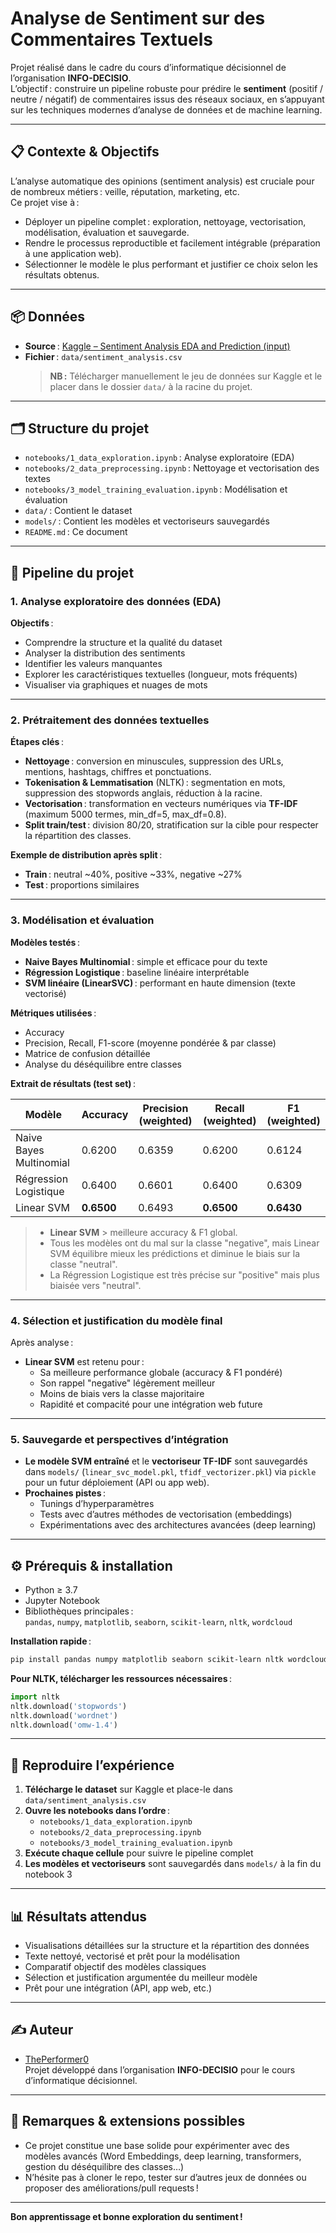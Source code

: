 # Analyse de Sentiment sur des Commentaires Textuels

Projet réalisé dans le cadre du cours d’informatique décisionnel de l’organisation **INFO-DECISIO**.  
L’objectif : construire un pipeline robuste pour prédire le **sentiment** (positif / neutre / négatif) de commentaires issus des réseaux sociaux, en s’appuyant sur les techniques modernes d’analyse de données et de machine learning.

---

## 📋 Contexte & Objectifs

L’analyse automatique des opinions (sentiment analysis) est cruciale pour de nombreux métiers : veille, réputation, marketing, etc.  
Ce projet vise à :

- Déployer un pipeline complet : exploration, nettoyage, vectorisation, modélisation, évaluation et sauvegarde.
- Rendre le processus reproductible et facilement intégrable (préparation à une application web).
- Sélectionner le modèle le plus performant et justifier ce choix selon les résultats obtenus.

---

## 📦 Données

- **Source** : [Kaggle – Sentiment Analysis EDA and Prediction (input)](https://www.kaggle.com/code/alokkumar2507/sentiment-analysis-eda-and-prediction/input)
- **Fichier** : `data/sentiment_analysis.csv`
  > **NB :** Télécharger manuellement le jeu de données sur Kaggle et le placer dans le dossier `data/` à la racine du projet.

---

## 🗂️ Structure du projet

- `notebooks/1_data_exploration.ipynb` : Analyse exploratoire (EDA)
- `notebooks/2_data_preprocessing.ipynb` : Nettoyage et vectorisation des textes
- `notebooks/3_model_training_evaluation.ipynb` : Modélisation et évaluation
- `data/` : Contient le dataset
- `models/` : Contient les modèles et vectoriseurs sauvegardés
- `README.md` : Ce document

---

## 🚦 Pipeline du projet

### 1. Analyse exploratoire des données (EDA)

**Objectifs** :
- Comprendre la structure et la qualité du dataset
- Analyser la distribution des sentiments
- Identifier les valeurs manquantes
- Explorer les caractéristiques textuelles (longueur, mots fréquents)
- Visualiser via graphiques et nuages de mots

---

### 2. Prétraitement des données textuelles

**Étapes clés** :
- **Nettoyage** : conversion en minuscules, suppression des URLs, mentions, hashtags, chiffres et ponctuations.
- **Tokenisation & Lemmatisation** (NLTK) : segmentation en mots, suppression des stopwords anglais, réduction à la racine.
- **Vectorisation** : transformation en vecteurs numériques via **TF-IDF** (maximum 5000 termes, min_df=5, max_df=0.8).
- **Split train/test** : division 80/20, stratification sur la cible pour respecter la répartition des classes.

**Exemple de distribution après split** :
- **Train** : neutral ~40%, positive ~33%, negative ~27%
- **Test** : proportions similaires

---

### 3. Modélisation et évaluation

**Modèles testés** :
- **Naive Bayes Multinomial** : simple et efficace pour du texte
- **Régression Logistique** : baseline linéaire interprétable
- **SVM linéaire (LinearSVC)** : performant en haute dimension (texte vectorisé)

**Métriques utilisées** :
- Accuracy
- Precision, Recall, F1-score (moyenne pondérée & par classe)
- Matrice de confusion détaillée
- Analyse du déséquilibre entre classes

**Extrait de résultats (test set)** :

| Modèle                  | Accuracy | Precision (weighted) | Recall (weighted) | F1 (weighted) |
|-------------------------|----------|----------------------|-------------------|---------------|
| Naive Bayes Multinomial | 0.6200   | 0.6359               | 0.6200            | 0.6124        |
| Régression Logistique   | 0.6400   | 0.6601               | 0.6400            | 0.6309        |
| Linear SVM              | **0.6500**   | 0.6493               | **0.6500**            | **0.6430**        |

> - **Linear SVM** > meilleure accuracy & F1 global.
> - Tous les modèles ont du mal sur la classe "negative", mais Linear SVM équilibre mieux les prédictions et diminue le biais sur la classe "neutral".
> - La Régression Logistique est très précise sur "positive" mais plus biaisée vers "neutral".

---

### 4. Sélection et justification du modèle final

Après analyse :

- **Linear SVM** est retenu pour :
  - Sa meilleure performance globale (accuracy & F1 pondéré)
  - Son rappel "negative" légèrement meilleur
  - Moins de biais vers la classe majoritaire
  - Rapidité et compacité pour une intégration web future

---

### 5. Sauvegarde et perspectives d’intégration

- **Le modèle SVM entraîné** et le **vectoriseur TF-IDF** sont sauvegardés dans `models/` (`linear_svc_model.pkl`, `tfidf_vectorizer.pkl`) via `pickle` pour un futur déploiement (API ou app web).
- **Prochaines pistes** :
  - Tunings d’hyperparamètres
  - Tests avec d’autres méthodes de vectorisation (embeddings)
  - Expérimentations avec des architectures avancées (deep learning)

---

## ⚙️ Prérequis & installation

- Python ≥ 3.7
- Jupyter Notebook
- Bibliothèques principales :  
  `pandas`, `numpy`, `matplotlib`, `seaborn`, `scikit-learn`, `nltk`, `wordcloud`

**Installation rapide** :
```bash
pip install pandas numpy matplotlib seaborn scikit-learn nltk wordcloud
```

**Pour NLTK, télécharger les ressources nécessaires** :
```python
import nltk
nltk.download('stopwords')
nltk.download('wordnet')
nltk.download('omw-1.4')
```

---

## 🚀 Reproduire l’expérience

1. **Télécharge le dataset** sur Kaggle et place-le dans `data/sentiment_analysis.csv`
2. **Ouvre les notebooks dans l’ordre** :
   - `notebooks/1_data_exploration.ipynb`
   - `notebooks/2_data_preprocessing.ipynb`
   - `notebooks/3_model_training_evaluation.ipynb`
3. **Exécute chaque cellule** pour suivre le pipeline complet
4. **Les modèles et vectoriseurs** sont sauvegardés dans `models/` à la fin du notebook 3

---

## 📊 Résultats attendus

- Visualisations détaillées sur la structure et la répartition des données
- Texte nettoyé, vectorisé et prêt pour la modélisation
- Comparatif objectif des modèles classiques
- Sélection et justification argumentée du meilleur modèle
- Prêt pour une intégration (API, app web, etc.)

---

## ✍️ Auteur

- [ThePerformer0](https://github.com/ThePerformer0)  
Projet développé dans l’organisation **INFO-DECISIO** pour le cours d’informatique décisionnel.

---

## 🙏 Remarques & extensions possibles

- Ce projet constitue une base solide pour expérimenter avec des modèles avancés (Word Embeddings, deep learning, transformers, gestion du déséquilibre des classes…)
- N’hésite pas à cloner le repo, tester sur d’autres jeux de données ou proposer des améliorations/pull requests !

---

**Bon apprentissage et bonne exploration du sentiment !**
